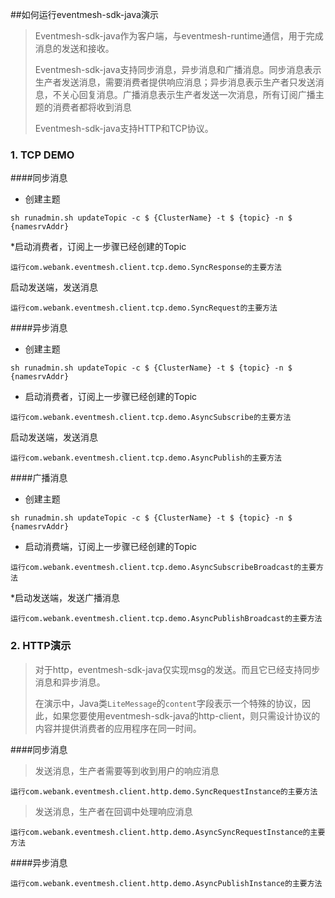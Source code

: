 ##如何运行eventmesh-sdk-java演示

> Eventmesh-sdk-java作为客户端，与eventmesh-runtime通信，用于完成消息的发送和接收。
>
> Eventmesh-sdk-java支持同步消息，异步消息和广播消息。同步消息表示生产者发送消息，需要消费者提供响应消息；异步消息表示生产者只发送消息，不关心回复消息。广播消息表示生产者发送一次消息，所有订阅广播主题的消费者都将收到消息
>
> Eventmesh-sdk-java支持HTTP和TCP协议。


### 1. TCP DEMO

####同步消息

- 创建主题

```
sh runadmin.sh updateTopic -c $ {ClusterName} -t $ {topic} -n $ {namesrvAddr}
```



*启动消费者，订阅上一步骤已经创建的Topic

```
运行com.webank.eventmesh.client.tcp.demo.SyncResponse的主要方法
```



启动发送端，发送消息

```
运行com.webank.eventmesh.client.tcp.demo.SyncRequest的主要方法
```



####异步消息

- 创建主题

```
sh runadmin.sh updateTopic -c $ {ClusterName} -t $ {topic} -n $ {namesrvAddr}
```



- 启动消费者，订阅上一步骤已经创建的Topic

```
运行com.webank.eventmesh.client.tcp.demo.AsyncSubscribe的主要方法
```



启动发送端，发送消息

```
运行com.webank.eventmesh.client.tcp.demo.AsyncPublish的主要方法
```



####广播消息

- 创建主题

```
sh runadmin.sh updateTopic -c $ {ClusterName} -t $ {topic} -n $ {namesrvAddr}
```



- 启动消费端，订阅上一步骤已经创建的Topic

```
运行com.webank.eventmesh.client.tcp.demo.AsyncSubscribeBroadcast的主要方法
```



*启动发送端，发送广播消息

```
运行com.webank.eventmesh.client.tcp.demo.AsyncPublishBroadcast的主要方法
```

### 2. HTTP演示

>对于http，eventmesh-sdk-java仅实现msg的发送。而且它已经支持同步消息和异步消息。
>
>在演示中，Java类`LiteMessage`的`content`字段表示一个特殊的协议，因此，如果您要使用eventmesh-sdk-java的http-client，则只需设计协议的内容并提供消费者的应用程序在同一时间。



####同步消息

>发送消息，生产者需要等到收到用户的响应消息

```
运行com.webank.eventmesh.client.http.demo.SyncRequestInstance的主要方法
```



>发送消息，生产者在回调中处理响应消息

```
运行com.webank.eventmesh.client.http.demo.AsyncSyncRequestInstance的主要方法
```



####异步消息

```
运行com.webank.eventmesh.client.http.demo.AsyncPublishInstance的主要方法
```